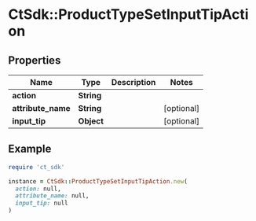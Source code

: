 # CtSdk::ProductTypeSetInputTipAction

## Properties

| Name | Type | Description | Notes |
| ---- | ---- | ----------- | ----- |
| **action** | **String** |  |  |
| **attribute_name** | **String** |  | [optional] |
| **input_tip** | **Object** |  | [optional] |

## Example

```ruby
require 'ct_sdk'

instance = CtSdk::ProductTypeSetInputTipAction.new(
  action: null,
  attribute_name: null,
  input_tip: null
)
```

